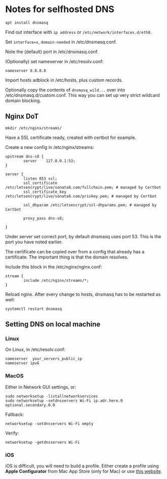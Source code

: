 # Notes for selfhosted DNS

`apt install dnsmasq`

Find out interface with `ip address` or `/etc/network/interfaces.d/eth0`.

Set `interface=x`, `domain-needed` in /etc/dnsmasq.conf.

Note the (default) port in /etc/dnsmasq.conf.

(Optionally) set nameserver in /etc/resolv.conf:

```
nameserver 8.8.8.8
```

Import hosts adblock in /etc/hosts, plus custom records.

Optionally copy the contents of `dnsmasq_wild...` over into /etc/dnsmasq.d/custom.conf.
This way you can set up very strict wildcard domain blocking.

## Nginx DoT

`mkdir /etc/nginx/streams/`

Have a SSL certificate ready, created with certbot for example.

Create a new config in /etc/nginx/streams:

```
upstream dns-s8 {
        server    127.0.0.1:53;
}

server {
        listen 853 ssl;
        ssl_certificate /etc/letsencrypt/live/sonata8.com/fullchain.pem; # managed by Certbot
        ssl_certificate_key /etc/letsencrypt/live/sonata8.com/privkey.pem; # managed by Certbot

        ssl_dhparam /etc/letsencrypt/ssl-dhparams.pem; # managed by Certbot

        proxy_pass dns-s8;

}
```

Under server set correct port, by default dnsmasq uses port 53.
This is the port you have noted earlier.

The certificate can be copied over from a config that already has a certificate.
The important thing is that the domain resolves.

Include this block in the /etc/nginx/nginx.conf:

```
stream {
        include /etc/nginx/streams/*;
}
```

Reload nginx.
After every change to hosts, dnsmasq has to be restarted as well:

```
systemctl restart dnsmasq
```

## Setting DNS on local machine

### Linux

On Linux, in /etc/resolv.conf:

```
nameserver  your_servers_public_ip
nameserver ipv6
```

### MacOS

Either in Network GUI settings, or:

```
sudo networksetup -listallnetworkservices
sudo networksetup -setdnsservers Wi-Fi ip.adr.here.0 optional.secondary.0.0
```

Fallback:

```
networksetup -setdnsservers Wi-Fi empty
```

Verify:

```
networksetup -getdnsservers Wi-Fi
```

### iOS

iOS is difficult, you will need to build a profile. 
Either create a profile using **Apple Configurator** from Mac App Store (only for Mac) or use [this website](https://dns.notjakob.com/tool.html).
